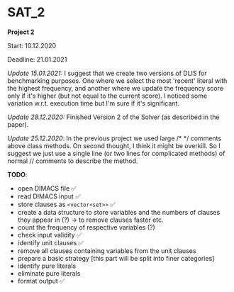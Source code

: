 # SAT_2

**Project 2**

Start: 10.12.2020

Deadline: 21.01.2021

*Update 15.01.2021:*
I suggest that we create two versions of DLIS for benchmarking purposes. One where we select the most 'recent' literal with the highest frequency, and another where we update the frequency score only if it's higher (but not equal to the current score). I noticed some variation w.r.t. execution time but I'm sure if it's significant.

*Update 28.12.2020:*
Finished Version 2 of the Solver (as described in the paper).

*Update 25.12.2020*:
In the previous project we used large /* */ comments above class methods.
On second thought, I think it might be overkill. So I suggest we just use
a single line (or two lines for complicated methods) of normal // comments
to describe the method.

**TODO**:

- open DIMACS file :white_check_mark:
- read DIMACS input :white_check_mark:
- store clauses as `<vector<set>>` :white_check_mark:
- create a data structure to store variables and the numbers of clauses they appear in (?) -> to remove clauses faster etc.
- count the frequency of respective variables (?)
- check input validity :white_check_mark:
- identify unit clauses :white_check_mark:
- remove all clauses containing variables from the unit clauses
- prepare a basic strategy [this part will be split into finer categories]
- identify pure literals
- eliminate pure literals
- format output :white_check_mark:
